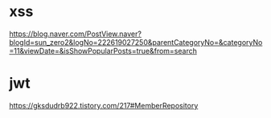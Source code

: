 # xss 
https://blog.naver.com/PostView.naver?blogId=sun_zero2&logNo=222619027250&parentCategoryNo=&categoryNo=11&viewDate=&isShowPopularPosts=true&from=search

# jwt	
https://gksdudrb922.tistory.com/217#MemberRepository
	 
